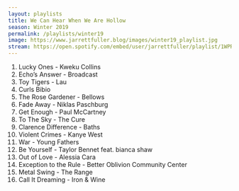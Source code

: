 ```yaml
---
layout: playlists
title: We Can Hear When We Are Hollow
season: Winter 2019
permalink: /playlists/winter19
image: https://www.jarrettfuller.blog/images/winter19_playlist.jpg
stream: https://open.spotify.com/embed/user/jarrettfuller/playlist/1WPRCafuw1X5MC1tCmOdnf
---
```


1. Lucky Ones - Kweku Collins
2. Echo’s Answer - Broadcast
3. Toy Tigers - Lau
4. Curls Bibio
5. The Rose Gardener - Bellows
6. Fade Away - Niklas Paschburg
7. Get Enough - Paul McCartney
8. To The Sky - The Cure
9. Clarence Difference - Baths
10. Violent Crimes - Kanye West
11. War - Young Fathers
12. Be Yourself - Taylor Bennet feat. bianca shaw
13. Out of Love - Alessia Cara
14. Exception to the Rule - Better Oblivion Community Center
15. Metal Swing - The Range
16. Call It Dreaming - Iron & Wine
